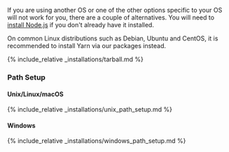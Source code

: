 If you are using another OS or one of the other options specific to your OS
will not work for you, there are a couple of alternatives. You will need to
[install Node.js](https://nodejs.org/) if you don't already have it installed.

On common Linux distributions such as Debian, Ubuntu and CentOS, it is
recommended to install Yarn via our packages instead.

<!-- prettier-ignore -->
{% include_relative _installations/tarball.md %}

### Path Setup

#### Unix/Linux/macOS

<!-- prettier-ignore -->
{% include_relative _installations/unix_path_setup.md %}

#### Windows

<!-- prettier-ignore -->
{% include_relative _installations/windows_path_setup.md %}
